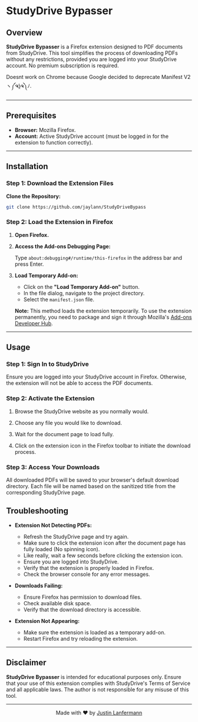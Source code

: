 # StudyDrive Bypasser

## Overview

**StudyDrive Bypasser** is a Firefox extension designed to PDF documents from StudyDrive. This tool simplifies the process of downloading PDFs without any restrictions, provided you are logged into your StudyDrive account. No premium subscription is required.

Doesnt work on Chrome because Google decided to deprecate Manifest V2	ヽ༼ຈʖ̯ຈ༽ﾉ.

---

## Prerequisites

- **Browser:** Mozilla Firefox. 
- **Account:** Active StudyDrive account (must be logged in for the extension to function correctly).

---

## Installation

### Step 1: Download the Extension Files

**Clone the Repository:**

   ```bash
   git clone https://github.com/jaylann/StudyDriveBypass
   ```

### Step 2: Load the Extension in Firefox

1. **Open Firefox.**

2. **Access the Add-ons Debugging Page:**

   Type `about:debugging#/runtime/this-firefox` in the address bar and press Enter.

3. **Load Temporary Add-on:**

    - Click on the **"Load Temporary Add-on"** button.
    - In the file dialog, navigate to the project directory.
    - Select the `manifest.json` file.

   **Note:** This method loads the extension temporarily. To use the extension permanently, you need to package and sign it through Mozilla's [Add-ons Developer Hub](https://addons.mozilla.org/developers/).

---

## Usage

### Step 1: Sign In to StudyDrive

Ensure you are logged into your StudyDrive account in Firefox. Otherwise, the extension will not be able to access the PDF documents.

### Step 2: Activate the Extension


1. Browse the StudyDrive website as you normally would.

2. Choose any file you would like to download.

3. Wait for the document page to load fully.

4. Click on the extension icon in the Firefox toolbar to initiate the download process.


### Step 3: Access Your Downloads

All downloaded PDFs will be saved to your browser's default download directory. Each file will be named based on the sanitized title from the corresponding StudyDrive page.

## Troubleshooting

- **Extension Not Detecting PDFs:**
    - Refresh the StudyDrive page and try again.
    - Make sure to click the extension icon after the document page has fully loaded (No spinning icon).
    - Like really, wait a few seconds before clicking the extension icon.
    - Ensure you are logged into StudyDrive.
    - Verify that the extension is properly loaded in Firefox.
    - Check the browser console for any error messages.

- **Downloads Failing:**
    - Ensure Firefox has permission to download files.
    - Check available disk space.
    - Verify that the download directory is accessible.

- **Extension Not Appearing:**
    - Make sure the extension is loaded as a temporary add-on.
    - Restart Firefox and try reloading the extension.

---

## Disclaimer

**StudyDrive Bypasser** is intended for educational purposes only. Ensure that your use of this extension complies with StudyDrive's Terms of Service and all applicable laws. The author is not responsible for any misuse of this tool.

---

<p align="center">
  Made with ❤️ by <a href="https://lanfermann.dev">Justin Lanfermann</a>
</p>
